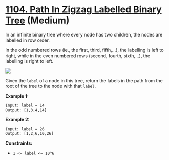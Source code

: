 # [1104. Path In Zigzag Labelled Binary Tree][link] (Medium)

[link]: https://leetcode.com/problems/path-in-zigzag-labelled-binary-tree/

In an infinite binary tree where every node has two children, the nodes are labelled in row order.

In the odd numbered rows (ie., the first, third, fifth,...), the labelling is left to right, while
in the even numbered rows (second, fourth, sixth,...), the labelling is right to left.

![](https://assets.leetcode.com/uploads/2019/06/24/tree.png)

Given the `label` of a node in this tree, return the labels in the path from the root of the tree to
the node with that `label`.

**Example 1:**

```
Input: label = 14
Output: [1,3,4,14]
```

**Example 2:**

```
Input: label = 26
Output: [1,2,6,10,26]
```

**Constraints:**

- `1 <= label <= 10^6`
